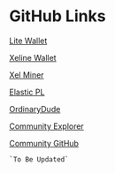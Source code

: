 <!-- TITLE: Github Links -->
<!-- SUBTITLE: A quick summary of Github Links -->

# GitHub Links

<p> <a href="https://github.com/xel-software/Litewallet-Mainnet">Lite Wallet</a></p>
<p> <a href="https://github.com/xel-software/xeline/releases">Xeline Wallet</a></p>
<p> <a href="https://github.com/xel-software/Miner-Mainnet">Xel Miner</a></p>
<p> <a href="https://github.com/xel-software/c-to-epl">Elastic PL</a></p>
<p> <a href="https://github.com/OrdinaryDude?tab=repositories">OrdinaryDude</a></p>
<p> <a href="https://github.com/xel-software/community_explorer">Community Explorer</a></p>
<p> <a href="https://github.com/elastic-community">Community GitHub</a></p>

```text
`To Be Updated`
```
